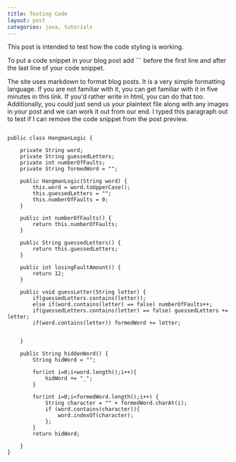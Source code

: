 ```yaml
---
title: Testing Code
layout: post
categories: java, tutorials
---
```

This post is intended to test how the code styling is working.

To put a code snippet in your blog post add ``` before the first line and after the last line of your code snippet.

The site uses markdown to format blog posts. It is a very simple formatting language. If you are not familiar with it, you can get familiar with it in five minutes in this link. If you'd rather write in html, you can do that too. Additionally, you could just send us your plaintext file along with any images in your post and we can work it out from our end. I typed this paragraph out to test if I can remove the code snippet from the post preview.

```

public class HangmanLogic {

    private String word;
    private String guessedLetters;
    private int numberOfFaults;
    private String formedWord = "";

    public HangmanLogic(String word) {
        this.word = word.toUpperCase();
        this.guessedLetters = "";
        this.numberOfFaults = 0;
    }

    public int numberOfFaults() {
        return this.numberOfFaults;
    }

    public String guessedLetters() {
        return this.guessedLetters;
    }

    public int losingFaultAmount() {
        return 12;
    }

    public void guessLetter(String letter) {
    	if(guessedLetters.contains(letter));
    	else if(word.contains(letter) == false) numberOfFaults++;
    	if(guessedLetters.contains(letter) == false) guessedLetters += letter;
    	if(word.contains(letter)) formedWord += letter;

		
    }

    public String hiddenWord() {
		String hidWord = "";

		for(int i=0;i<word.length();i++){
    		hidWord += "_";
		}

		for(int i=0;i<formedWord.length();i++) {
			String character = "" + formedWord.charAt(i);
			if (word.contains(character)){
				word.indexOf(character);
			};
		}
		return hidWord;
        
    }
}

```
